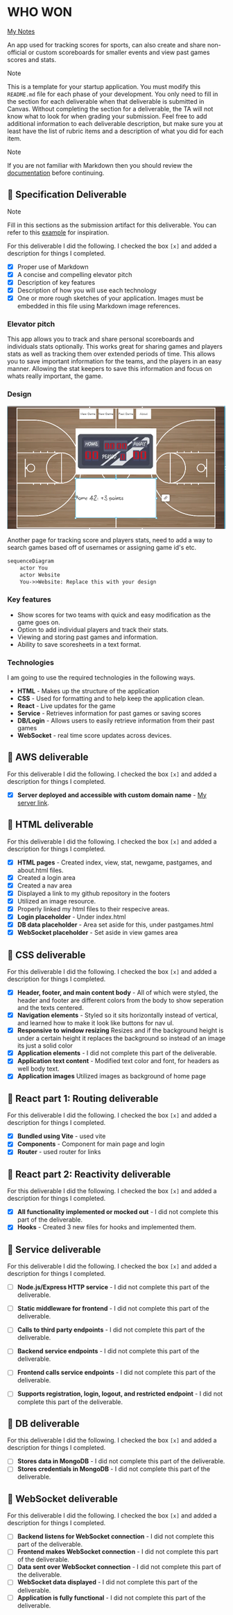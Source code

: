 # WHO WON

[My Notes](notes.md)

An app used for tracking scores for sports, can also create and share non-official or custom scoreboards for smaller events and view past games scores and stats.


> [!NOTE]
>  This is a template for your startup application. You must modify this `README.md` file for each phase of your development. You only need to fill in the section for each deliverable when that deliverable is submitted in Canvas. Without completing the section for a deliverable, the TA will not know what to look for when grading your submission. Feel free to add additional information to each deliverable description, but make sure you at least have the list of rubric items and a description of what you did for each item.

> [!NOTE]
>  If you are not familiar with Markdown then you should review the [documentation](https://docs.github.com/en/get-started/writing-on-github/getting-started-with-writing-and-formatting-on-github/basic-writing-and-formatting-syntax) before continuing.

## 🚀 Specification Deliverable

> [!NOTE]
>  Fill in this sections as the submission artifact for this deliverable. You can refer to this [example](https://github.com/webprogramming260/startup-example/blob/main/README.md) for inspiration.

For this deliverable I did the following. I checked the box `[x]` and added a description for things I completed.

- [x] Proper use of Markdown
- [x] A concise and compelling elevator pitch
- [x] Description of key features
- [x] Description of how you will use each technology
- [x] One or more rough sketches of your application. Images must be embedded in this file using Markdown image references.

### Elevator pitch

This app allows you to track and share personal scoreboards and individuals stats optionally. This works great for sharing games and players stats as well as tracking them over extended periods of time. This allows you to save important information for the teams, and the players in an easy manner. Allowing the stat keepers to save this information and focus on whats really important, the game. 

### Design

![Design image](Homepage)

Another page for tracking score and players stats, need to add a way to search games based off of usernames or assigning game id's etc. 

```mermaid
sequenceDiagram
    actor You
    actor Website
    You->>Website: Replace this with your design
```

### Key features

- Show scores for two teams with quick and easy modification as the game goes on. 
- Option to add individual players and track their stats.
- Viewing and storing past games and information.
- Ability to save scoresheets in a text format. 

### Technologies

I am going to use the required technologies in the following ways.

- **HTML** - Makes up the structure of the application
- **CSS** - Used for formatting and to help keep the application clean.
- **React** - Live updates for the game
- **Service** - Retrieves information for past games or saving scores
- **DB/Login** - Allows users to easily retrieve information from their past games
- **WebSocket** - real time score updates across devices. 

## 🚀 AWS deliverable

For this deliverable I did the following. I checked the box `[x]` and added a description for things I completed.

- [X] **Server deployed and accessible with custom domain name** - [My server link](https://yourdomainnamehere.click).

## 🚀 HTML deliverable

For this deliverable I did the following. I checked the box `[x]` and added a description for things I completed.

- [x] **HTML pages** - Created index, view, stat, newgame, pastgames, and about.html files.
- [X] Created a login area
- [X] Created a nav area
- [X] Displayed a link to my github repository in the footers
- [X] Utilized an image resource.
- [X] Properly linked my html files to their respecive areas.
- [X] **Login placeholder** - Under index.html
- [X] **DB data placeholder** - Area set aside for this, under pastgames.html
- [X] **WebSocket placeholder** - Set aside in view games area

## 🚀 CSS deliverable

For this deliverable I did the following. I checked the box `[x]` and added a description for things I completed.

- [X] **Header, footer, and main content body** - All of which were styled, the header and footer are different colors from the body to show seperation and the texts centered.
- [X] **Navigation elements** - Styled so it sits horizontally instead of vertical, and learned how to make it look like buttons for nav ul.
- [X] **Responsive to window resizing** Resizes and if the background height is under a certain height it replaces the background so instead of an image its just a solid color
- [X] **Application elements** - I did not complete this part of the deliverable.
- [X] **Application text content** - Modified text color and font, for headers as well body text.
- [X] **Application images** Utilized images as background of home page

## 🚀 React part 1: Routing deliverable

For this deliverable I did the following. I checked the box `[x]` and added a description for things I completed.

- [X] **Bundled using Vite** - used vite
- [X] **Components** - Component for main page and login
- [X] **Router** - used router for links

## 🚀 React part 2: Reactivity deliverable

For this deliverable I did the following. I checked the box `[x]` and added a description for things I completed.

- [X] **All functionality implemented or mocked out** - I did not complete this part of the deliverable.
- [X] **Hooks** - Created 3 new files for hooks and implemented them.

## 🚀 Service deliverable

For this deliverable I did the following. I checked the box `[x]` and added a description for things I completed.

- [ ] **Node.js/Express HTTP service** - I did not complete this part of the deliverable.
- [ ] **Static middleware for frontend** - I did not complete this part of the deliverable.
- [ ] **Calls to third party endpoints** - I did not complete this part of the deliverable.
- [ ] **Backend service endpoints** - I did not complete this part of the deliverable.
- [ ] **Frontend calls service endpoints** - I did not complete this part of the deliverable.
- [ ] **Supports registration, login, logout, and restricted endpoint** - I did not complete this part of the deliverable.


## 🚀 DB deliverable

For this deliverable I did the following. I checked the box `[x]` and added a description for things I completed.

- [ ] **Stores data in MongoDB** - I did not complete this part of the deliverable.
- [ ] **Stores credentials in MongoDB** - I did not complete this part of the deliverable.

## 🚀 WebSocket deliverable

For this deliverable I did the following. I checked the box `[x]` and added a description for things I completed.

- [ ] **Backend listens for WebSocket connection** - I did not complete this part of the deliverable.
- [ ] **Frontend makes WebSocket connection** - I did not complete this part of the deliverable.
- [ ] **Data sent over WebSocket connection** - I did not complete this part of the deliverable.
- [ ] **WebSocket data displayed** - I did not complete this part of the deliverable.
- [ ] **Application is fully functional** - I did not complete this part of the deliverable.
